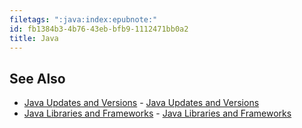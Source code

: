 ```yaml
---
filetags: ":java:index:epubnote:"
id: fb1384b3-4b76-43eb-bfb9-1112471bb0a2
title: Java
---
```


## See Also

- [Java Updates and Versions](../005-1-tech-java-updates-and-versions) -
  [Java Updates and Versions](id:9e8abecd-2935-450c-b8d0-d76614383138)
- [Java Libraries and Frameworks](../005-1-tech-java-libraries) - [Java
  Libraries and Frameworks](id:030765af-19c3-4e2d-bfb9-bec5732a76fa)
